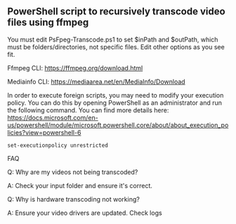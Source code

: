 ## PowerShell script to recursively transcode video files using ffmpeg

You must edit PsFpeg-Transcode.ps1 to set $inPath and $outPath, which must be folders/directories, not specific files. Edit other options as you see fit.

Ffmpeg CLI: https://ffmpeg.org/download.html

Mediainfo CLI: https://mediaarea.net/en/MediaInfo/Download

In order to execute foreign scripts, you may need to modify your execution policy. You can do this by opening PowerShell as an administrator and run the following command. You can find more details here: https://docs.microsoft.com/en-us/powershell/module/microsoft.powershell.core/about/about_execution_policies?view=powershell-6

```
set-executionpolicy unrestricted
```

FAQ

Q: Why are my videos not being transcoded?

A: Check your input folder and ensure it's correct.

Q: Why is hardware transcoding not working?

A: Ensure your video drivers are updated. Check logs
